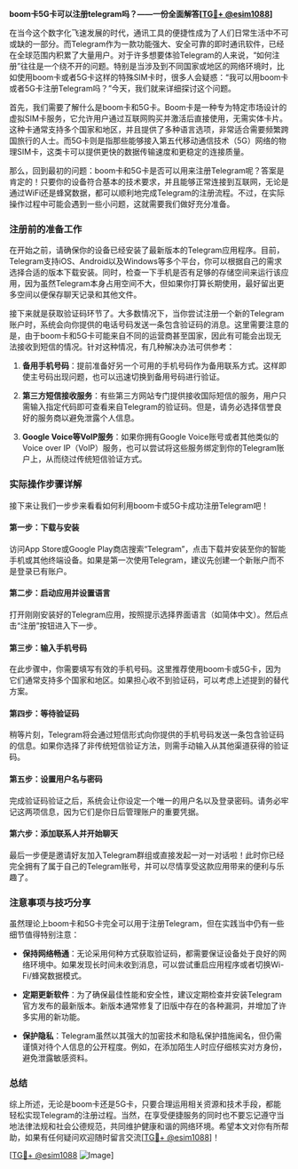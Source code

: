 **boom卡5G卡可以注册telegram吗？——一份全面解答[[TG💪+ @esim1088](https://t.me/s/esim1088)]**

在当今这个数字化飞速发展的时代，通讯工具的便捷性成为了人们日常生活中不可或缺的一部分。而Telegram作为一款功能强大、安全可靠的即时通讯软件，已经在全球范围内积累了大量用户。对于许多想要体验Telegram的人来说，“如何注册”往往是一个绕不开的问题。特别是当涉及到不同国家或地区的网络环境时，比如使用boom卡或者5G卡这样的特殊SIM卡时，很多人会疑惑：“我可以用boom卡或者5G卡注册Telegram吗？”今天，我们就来详细探讨这个问题。

首先，我们需要了解什么是boom卡和5G卡。Boom卡是一种专为特定市场设计的虚拟SIM卡服务，它允许用户通过互联网购买并激活后直接使用，无需实体卡片。这种卡通常支持多个国家和地区，并且提供了多种语言选项，非常适合需要频繁跨国旅行的人士。而5G卡则是指那些能够接入第五代移动通信技术（5G）网络的物理SIM卡，这类卡可以提供更快的数据传输速度和更稳定的连接质量。

那么，回到最初的问题：boom卡和5G卡是否可以用来注册Telegram呢？答案是肯定的！只要你的设备符合基本的技术要求，并且能够正常连接到互联网，无论是通过WiFi还是蜂窝数据，都可以顺利地完成Telegram的注册流程。不过，在实际操作过程中可能会遇到一些小问题，这就需要我们做好充分准备。

### 注册前的准备工作

在开始之前，请确保你的设备已经安装了最新版本的Telegram应用程序。目前，Telegram支持iOS、Android以及Windows等多个平台，你可以根据自己的需求选择合适的版本下载安装。同时，检查一下手机是否有足够的存储空间来运行该应用，因为虽然Telegram本身占用空间不大，但如果你打算长期使用，最好留出更多空间以便保存聊天记录和其他文件。

接下来就是获取验证码环节了。大多数情况下，当你尝试注册一个新的Telegram账户时，系统会向你提供的电话号码发送一条包含验证码的消息。这里需要注意的是，由于boom卡和5G卡可能来自不同的运营商甚至国家，因此有可能会出现无法接收到短信的情况。针对这种情况，有几种解决办法可供参考：

1. **备用手机号码**：提前准备好另一个可用的手机号码作为备用联系方式。这样即使主号码出现问题，也可以迅速切换到备用号码进行验证。
   
2. **第三方短信接收服务**：有些第三方网站专门提供接收国际短信的服务，用户只需输入指定代码即可查看来自Telegram的验证码。但是，请务必选择信誉良好的服务商以避免泄露个人信息。

3. **Google Voice等VoIP服务**：如果你拥有Google Voice账号或者其他类似的Voice over IP（VoIP）服务，也可以尝试将这些服务绑定到你的Telegram账户上，从而绕过传统短信验证方式。

### 实际操作步骤详解

接下来让我们一步步来看看如何利用boom卡或5G卡成功注册Telegram吧！

#### 第一步：下载与安装
访问App Store或Google Play商店搜索“Telegram”，点击下载并安装至你的智能手机或其他终端设备。如果是第一次使用Telegram，建议先创建一个新账户而不是登录已有账户。

#### 第二步：启动应用并设置语言
打开刚刚安装好的Telegram应用，按照提示选择界面语言（如简体中文）。然后点击“注册”按钮进入下一步。

#### 第三步：输入手机号码
在此步骤中，你需要填写有效的手机号码。这里推荐使用boom卡或5G卡，因为它们通常支持多个国家和地区。如果担心收不到验证码，可以考虑上述提到的替代方案。

#### 第四步：等待验证码
稍等片刻，Telegram将会通过短信形式向你提供的手机号码发送一条包含验证码的信息。如果你选择了非传统短信验证方法，则需手动输入从其他渠道获得的验证码。

#### 第五步：设置用户名与密码
完成验证码验证之后，系统会让你设定一个唯一的用户名以及登录密码。请务必牢记这两项信息，因为它们是你日后管理账户的重要凭据。

#### 第六步：添加联系人并开始聊天
最后一步便是邀请好友加入Telegram群组或直接发起一对一对话啦！此时你已经完全拥有了属于自己的Telegram账号，并可以尽情享受这款应用带来的便利与乐趣了。

### 注意事项与技巧分享

虽然理论上boom卡和5G卡完全可以用于注册Telegram，但在实践当中仍有一些细节值得特别注意：

- **保持网络畅通**：无论采用何种方式获取验证码，都需要保证设备处于良好的网络环境中。如果发现长时间未收到消息，可以尝试重启应用程序或者切换Wi-Fi/蜂窝数据模式。
  
- **定期更新软件**：为了确保最佳性能和安全性，建议定期检查并安装Telegram官方发布的最新版本。新版本通常修复了旧版中存在的各种漏洞，并增加了许多实用的新功能。

- **保护隐私**：Telegram虽然以其强大的加密技术和隐私保护措施闻名，但仍需谨慎对待个人信息的公开程度。例如，在添加陌生人时应仔细核实对方身份，避免泄露敏感资料。

### 总结

综上所述，无论是boom卡还是5G卡，只要合理运用相关资源和技术手段，都能轻松实现Telegram的注册过程。当然，在享受便捷服务的同时也不要忘记遵守当地法律法规和社会公德规范，共同维护健康和谐的网络环境。希望本文对你有所帮助，如果有任何疑问欢迎随时留言交流[[TG💪+ @esim1088](https://t.me/s/esim1088)]！

[[TG💪+ @esim1088](https://t.me/s/esim1088) ![Image](https://i.postimg.cc/4NQfJmqS/Snipaste-2025-05-13-00-14-12.png)]